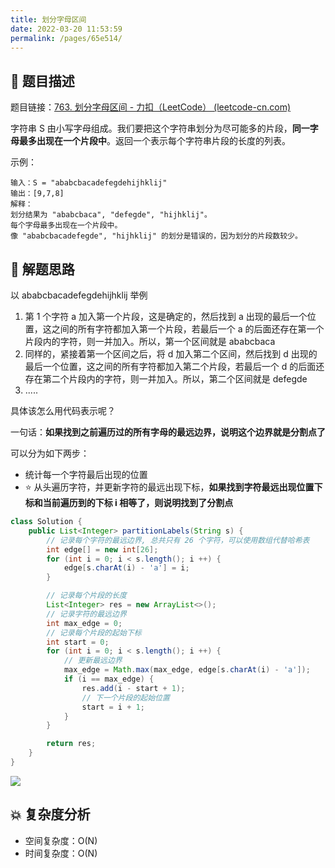 ```yaml
---
title: 划分字母区间
date: 2022-03-20 11:53:59
permalink: /pages/65e514/
---
```


## 📃 题目描述

题目链接：[763. 划分字母区间 - 力扣（LeetCode） (leetcode-cn.com)](https://leetcode-cn.com/problems/partition-labels/)

字符串 S 由小写字母组成。我们要把这个字符串划分为尽可能多的片段，**同一字母最多出现在一个片段中**。返回一个表示每个字符串片段的长度的列表。

示例：

```
输入：S = "ababcbacadefegdehijhklij"
输出：[9,7,8]
解释：
划分结果为 "ababcbaca", "defegde", "hijhklij"。
每个字母最多出现在一个片段中。
像 "ababcbacadefegde", "hijhklij" 的划分是错误的，因为划分的片段数较少。
```

## 🔔 解题思路

以 ababcbacadefegdehijhklij 举例

1. 第 1 个字符 a 加入第一个片段，这是确定的，然后找到 a 出现的最后一个位置，这之间的所有字符都加入第一个片段，若最后一个 a 的后面还存在第一个片段内的字符，则一并加入。所以，第一个区间就是 ababcbaca
2. 同样的，紧接着第一个区间之后，将 d 加入第二个区间，然后找到 d 出现的最后一个位置，这之间的所有字符都加入第二个片段，若最后一个 d 的后面还存在第二个片段内的字符，则一并加入。所以，第二个区间就是 defegde
3. .....

具体该怎么用代码表示呢？

一句话：**如果找到之前遍历过的所有字母的最远边界，说明这个边界就是分割点了**

可以分为如下两步：

- 统计每一个字符最后出现的位置
- ⭐ 从头遍历字符，并更新字符的最远出现下标，**如果找到字符最远出现位置下标和当前遍历到的下标 i 相等了，则说明找到了分割点**


```java
class Solution {
    public List<Integer> partitionLabels(String s) {
        // 记录每个字符的最远边界, 总共只有 26 个字符，可以使用数组代替哈希表
        int edge[] = new int[26];
        for (int i = 0; i < s.length(); i ++) {
            edge[s.charAt(i) - 'a'] = i;
        }

        // 记录每个片段的长度
        List<Integer> res = new ArrayList<>();
        // 记录字符的最远边界
        int max_edge = 0;
        // 记录每个片段的起始下标
        int start = 0;
        for (int i = 0; i < s.length(); i ++) {
            // 更新最远边界
            max_edge = Math.max(max_edge, edge[s.charAt(i) - 'a']);
            if (i == max_edge) {
                res.add(i - start + 1);
                // 下一个片段的起始位置
                start = i + 1;
            }
        }

        return res;
    }
}
```

![](https://cs-wiki.oss-cn-shanghai.aliyuncs.com/img/20220117121953.png)

## 💥 复杂度分析

- 空间复杂度：O(N)
- 时间复杂度：O(N)

